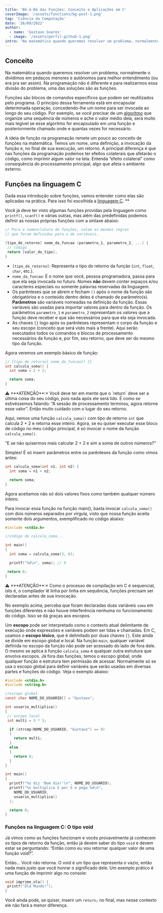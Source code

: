 ```yaml
---
title: 'Bê-á-Bá das Funções: Conceito e Aplicações em C'
coverImage: '/assets/functions/bg-post-1.png'
tag: 'Ciência da Computação'
date: '26/09/2022'
author:
  - name: 'Gustavo Soares'
  - image: '/assets/perfil-github-1.png'
intro: 'Na matemática quando queremos resolver um problema, normalmente o dividimos em pedaços menores e autônomos para melhor entendimento (ou era pra ser assim). Na programação não é diferente e para realizarmos essa divisão do problema, uma das soluções são as funções.'
---
```


## Conceito

Na matemática quando queremos resolver um problema, normalmente o dividimos em pedaços menores e autônomos para melhor entendimento (ou era pra ser assim). Na programação não é diferente e para realizarmos essa divisão do problema, uma das soluções são as funções.

Funções são blocos de comandos específicos que podem ser reutilizados pelo programa. O princípio dessa ferramenta está em encapsular determinada operação, concedendo-lhe um nome para ser invocada ao longo do seu código. Por exemplo, se você precisar de um [algoritmo](https://pt.wikipedia.org/wiki/Algoritmo) que organize uma sequência de números e ache o valor médio dela, será muito mais legível se esse algoritmo for encapsulado em uma função e posteriormente chamado onde e quantas vezes for necessário.

A ideia de função na programação remete um pouco ao conceito de funções na matemática. Temos um nome, uma definição, a invocação da função e, no final de sua execução, um retorno. A principal diferença é que nas funções da programação podemos ter efeitos colaterais que afetarão o código, como imprimir algum valor na tela. Entenda “efeito colateral” como consequência do processamento principal, algo que afeta o ambiente externo.

## Funções na linguagem C

Dada essa introdução sobre funções, vamos entender como elas são aplicadas na prática. Para isso foi escolhida a [linguagem C](https://blog.betrybe.com/linguagem-de-programacao/linguagem-c/). **

Você já deve ter visto algumas funções providas pela linguagem como `printf()`, `scanf()` e várias outras, mas além das predefinidas podemos definir as nossas próprias funções com a sintaxe abaixo:

```c
// Para a nomenclatura de funções, valem as mesmas regras
// que foram definidas para a de variáveis.

[tipo_de_retorno] nome_da_funcao (parametro_1, parametro_2, ...) {
 // código
 return [valor_do_tipo];
}
```

- `[tipo_de_retorno]`: Representa o tipo do retorno da função (`int`, `float`, `char`, etc.).
- `nome_da_funcao`: É o nome que você, pessoa programadora, passa para que ela seja invocada no futuro. Nomes **não** devem conter espaços  e/ou caracteres especiais ou somente palavras reservadas da linguagem.
- Os parênteses que se abrem e fecham `()` após o nome da função são obrigatórios e o conteúdo dentro deles é chamado de parâmetro(s).  **Parâmetros** são variáveis nomeadas na definição da função. Essas variáveis são usadas para importar valores para dentro da função. Os parâmetros `parametro_1` e `parametro_2` representam os valores que a função deve receber e que são necessários para que ela seja invocada.
- As chaves `{}` logo após os parênteses representam o corpo da função e seu escopo (conceito que será visto mais a frente). Aqui serão executados todos os comandos e blocos de processamento necessários da função e, por fim, seu retorno, que deve ser do mesmo tipo da função.

Agora veremos um exemplo básico de função:

```c
// [tipo_de_retorno] nome_da_funcao() {}
int calcula_soma() {
  int soma = 2 + 2;

  return soma;
}
```

<aside>
⚠️ ***ATENÇÃO**:* Você deve ter em mente que o `return` deve ser a última coisa do seu código, pois nada após ele será lido. É como se estivéssemos falando: “A sessão de processamento terminou, agora retorne esse valor”. Então muito cuidado com o lugar do seu retorno.

</aside>

Aqui, vemos uma função `calcula_soma()` com tipo de retorno `int` que calcula 2 + 2 e retorna esse inteiro. Agora, se eu quiser executar esse bloco de código no meu código principal, é só invocar o nome da função `calcula_soma()`.

“E se não quisermos mais calcular 2 + 2 e sim a soma de outros números?”

Simples! É só inserir parâmetros entre os parênteses da função como vimos antes:

```c
int calcula_soma(int n1, int n2) {
  int soma = n1 + n2;

  return soma;
}
```

Agora aceitamos não só dois valores fixos como também qualquer número inteiro.

Para invocar essa função na função main(), basta invocar `calcula_soma()` com dois números separados por vírgula, visto que nossa função aceita somente dois argumentos, exemplificado no código abaixo:

```c
#include <stdio.h>

//código da calcula_soma...

int main()
{
  int soma = calcula_soma(3, 6);

  printf("%d\n", soma); // 9

 return 0;
}
```

<aside>
⚠️ ***ATENÇÃO**:* Como o processo de compilação em C é sequencial, isto é, o compilador lê linha por linha em sequência, funções precisam ser declaradas antes de sua invocação.

</aside>

No exemplo acima, perceba que foram declaradas duas variáveis `soma` em funções diferentes e não houve interferência nenhuma no funcionamento do código. Isso se dá graças aos escopos.

Um **escopo** pode ser interpretado como o contexto atual delimitante de execução onde expressões e variáveis podem ser lidas e chamadas. Em C, usamos o **escopo léxico**, que é delimitado por duas chaves `{}`. Este ainda se divide em escopo global e local. Na função `main`, qualquer variável definida no escopo da função não pode ser acessado do lado de fora dele. O mesmo se aplica à função `calcula_soma` e qualquer outra estrutura que envolva escopos. Já fora das funções, temos o escopo global, onde qualquer função e estrutura tem permissão de acessar. Normalmente só se usa o escopo global para definir variáveis que serão usadas em diversas partes e funções do código. Veja o exemplo abaixo:

```c
#include <stdio.h>
#include <string.h>

//escopo global
const char NOME_DO_USUARIO[] = "Gustavo";

int usuario_multiplica()
{
 // escopo local
 int multi = 5 * 5;

  if (strcmp(NOME_DO_USUARIO, "Gustavo") == 0)
  {
    return multi;
  }
  else
  {
    return 0;
  }
}

int main()
{
  printf("%s diz 'Bom dia!'\n", NOME_DO_USUARIO);
  printf("%s multiplica 5 por 5 e pega %d\n",
    NOME_DO_USUARIO,
    usuario_multiplica()
  );

  return 0;
}
```

### Funções na linguagem C:  O tipo void

Já vimos como as funções funcionam e vocês provavelmente já conhecem os tipos de retorno da função, então já devem saber do tipo `void` e devem estar se perguntando: “Então como eu vou retornar qualquer valor de uma função void?”.

Então… Você não retorna. O void é um tipo que representa o vazio, então nada mais justo que você honrar o significado dele. Um exemplo prático é uma função de imprimir algo no console:

```c
void imprime_ola() {
 printf("Olá Mundo!");
}
```

Você ainda pode, se quiser, inserir um `return;` no final, mas nesse contexto ele não fará a menor diferença.
